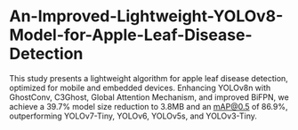 # An-Improved-Lightweight-YOLOv8-Model-for-Apple-Leaf-Disease-Detection
This study presents a lightweight algorithm for apple leaf disease detection, optimized for mobile and embedded devices. Enhancing YOLOv8n with GhostConv, C3Ghost, Global Attention Mechanism, and improved BiFPN, we achieve a 39.7% model size reduction to 3.8MB and an mAP@0.5 of 86.9%, outperforming YOLOv7-Tiny, YOLOv6, YOLOv5s, and YOLOv3-Tiny.
